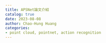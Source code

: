```yaml
---
title: APSNet論文介紹
catalog: true
date: 2023-08-08
author: Chao-Hung Huang
categories:
- point cloud, pointnet, action recognition
---
```

